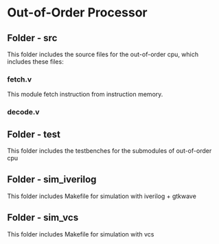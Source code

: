 # Out-of-Order Processor

## Folder - src

This folder includes the source files for the out-of-order cpu, which includes these files:

### fetch.v

This module fetch instruction from instruction memory.

### decode.v

## Folder - test

This folder includes the testbenches for the submodules of out-of-order cpu

## Folder - sim_iverilog

This folder includes Makefile for simulation with iverilog + gtkwave

## Folder - sim_vcs

This folder includes Makefile for simulation with vcs